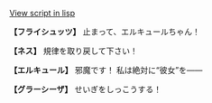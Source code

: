 [View script in lisp](../scripts/202103212.txt)

**【フライシュッツ】**
止まって、エルキュールちゃん！

**【ネス】**
規律を取り戻して下さい！

**【エルキュール】**
邪魔です！
私は絶対に“彼女”を――

**【グラーシーザ】**
せいぎをしっこうする！